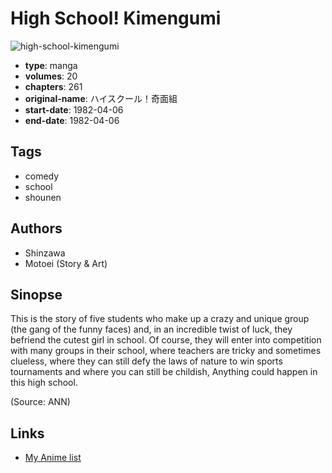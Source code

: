 # High School! Kimengumi

![high-school-kimengumi](https://cdn.myanimelist.net/images/manga/1/187153.jpg)

-   **type**: manga
-   **volumes**: 20
-   **chapters**: 261
-   **original-name**: ハイスクール！奇面組
-   **start-date**: 1982-04-06
-   **end-date**: 1982-04-06

## Tags

-   comedy
-   school
-   shounen

## Authors

-   Shinzawa
-   Motoei (Story & Art)

## Sinopse

This is the story of five students who make up a crazy and unique group (the gang of the funny faces) and, in an incredible twist of luck, they befriend the cutest girl in school. Of course, they will enter into competition with many groups in their school, where teachers are tricky and sometimes clueless, where they can still defy the laws of nature to win sports tournaments and where you can still be childish, Anything could happen in this high school.

(Source: ANN)

## Links

-   [My Anime list](https://myanimelist.net/manga/7634/High_School_Kimengumi)
